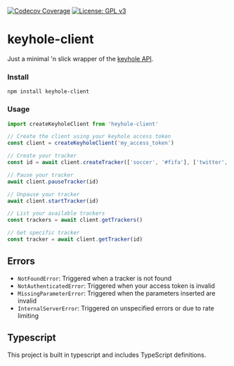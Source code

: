 [![Codecov Coverage](https://img.shields.io/codecov/c/github/pkakelas/keyhole-client/master.svg)](https://codecov.io/gh/pkakelas/keyhole-client/) [![License: GPL v3](https://img.shields.io/badge/License-GPL%20v3-blue.svg)](https://www.gnu.org/licenses/gpl-3.0)


# keyhole-client

Just a minimal 'n slick wrapper of the [keyhole API](https://apidocs.keyhole).

### Install
```
npm install keyhole-client
```

### Usage
```javascript
import createKeyholeClient from 'heyhole-client'

// Create the client using your keyhole access token
const client = createKeyholeClient('my_access_token')

// Create your tracker
const id = await client.createTracker(['soccer', '#fifa'], ['twitter', 'instagram'])

// Pause your tracker
await client.pauseTracker(id)

// Unpause your tracker
await client.startTracker(id)

// List your available trackers
const trackers = await client.getTrackers()

// Get specific tracker
const tracker = await client.getTracker(id)
```

## Errors
 * `NotFoundError`: Triggered when a tracker is not found
 * `NotAuthenticatedError`: Triggered when your access token is invalid 
 * `MissingParameterError`: Triggered when the parameters inserted are invalid
 * `InternalServerError`: Triggered on unspecified errors or due to rate limiting

## Typescript 
This project is built in typescript and includes TypeScript definitions.
